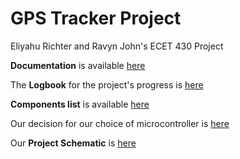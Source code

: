 # GPS Tracker Project
Eliyahu Richter and Ravyn John's ECET 430 Project

**Documentation** is available [here](https://github.com/er7-njit/ECET430Project/blob/96d8590a2757f7f55b96a151e9090a533787fb03/Documentation/Documentation.md)

The **Logbook** for the project's progress is [here](https://github.com/er7-njit/GPSTracker430/wiki/Logbook)

**Components list** is available [here](https://github.com/er7-njit/GPSTracker430/wiki/Documentation)

Our decision for our choice of microcontroller is [here](https://github.com/er7-njit/ECET430Project/blob/276147137cbd99a22d3c6cdc06148143261d77ec/Components/Microcontroller%20Decision.md)

Our **Project Schematic** is [here](https://github.com/er7-njit/GPSTracker430/blob/5e3557c2dc2fdf6309a33f28f480126d91aa319a/Components/Project_Design_Files/Project_Schematic.md)


